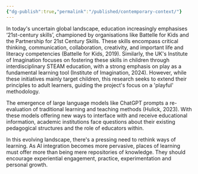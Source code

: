 ```yaml
---
{"dg-publish":true,"permalink":"/published/contemporary-context/"}
---
```


In today's uncertain global landscape, education increasingly emphasises ‘21st-century skills’, championed by organisations like Battelle for Kids and the Partnership for 21st Century Skills. These skills encompass critical thinking, communication, collaboration, creativity, and important life and literacy competencies (Battelle for Kids, 2019). Similarly, the UK's Institute of Imagination focuses on fostering these skills in children through interdisciplinary STEAM education, with a strong emphasis on play as a fundamental learning tool (Institute of Imagination, 2024). However, while these initiatives mainly target children, this research seeks to extend their principles to adult learners, guiding the project's focus on a 'playful' methodology. 

The emergence of large language models like ChatGPT prompts a re-evaluation of traditional learning and teaching methods (Hulick, 2023). With these models offering new ways to interface with and receive educational information, academic institutions face questions about their existing pedagogical structures and the role of educators within.

In this evolving landscape, there's a pressing need to rethink ways of learning. As AI integration becomes more pervasive, places of learning must offer more than being mere repositories of knowledge. They should encourage experiential engagement, practice, experimentation and personal growth.  